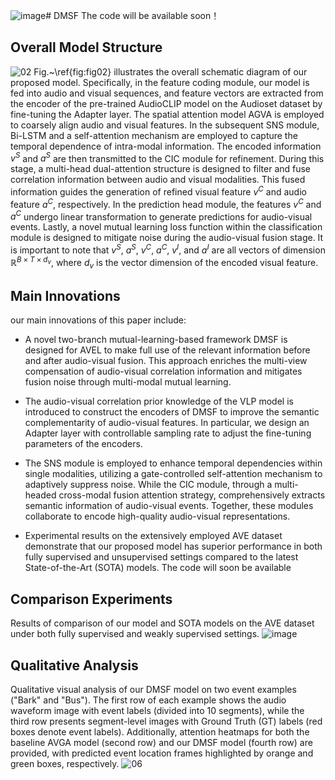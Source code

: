 ![image](https://github.com/user-attachments/assets/cc4ee81a-5f54-488e-ba01-8978ae414147)# DMSF
The code will be available soon！
## Overall Model Structure
![02](https://github.com/user-attachments/assets/212ff31b-2bc1-40da-9ab1-dea757c95fd0)
Fig.~\ref{fig:fig02} illustrates the overall schematic diagram of our proposed model. 
Specifically, in the feature coding module, our model is fed into audio and visual sequences, and feature vectors are extracted from the encoder of the pre-trained AudioCLIP model on the Audioset dataset by fine-tuning the Adapter layer. The spatial attention model AGVA is employed to coarsely align audio and visual features. In the subsequent SNS module, Bi-LSTM and a self-attention mechanism are employed to capture the temporal dependence of intra-modal information. The encoded information $v^S$ and $a^S$ are then transmitted to the CIC module for refinement. During this stage, a multi-head dual-attention structure is designed to filter and fuse correlation information between audio and visual modalities. This fused information guides the generation of refined visual feature $v^C$ and audio feature $a^C$, respectively. In the prediction head module, the features $v^C$ and $a^C$ undergo linear transformation to generate predictions for audio-visual events. Lastly, a novel mutual learning loss function within the classification module is designed to mitigate noise during the audio-visual fusion stage. It is important to note that $v^S$, $a^S$, $v^C$, $a^C$, $v^I$, and $a^I$ are all vectors of dimension $\mathbb{R}^{ B \times T \times d_v}$, where $d_v$ is the vector dimension of the encoded visual feature.
## Main Innovations
our main innovations of this paper include:

* A novel two-branch mutual-learning-based framework DMSF is designed for AVEL to make full use of the relevant information before and after audio-visual fusion. This approach enriches the multi-view compensation of audio-visual correlation information and mitigates fusion noise through multi-modal mutual learning.

* The audio-visual correlation prior knowledge of the VLP model is introduced to construct the encoders of DMSF to improve the semantic complementarity of audio-visual features. In particular, we design an Adapter layer with controllable sampling rate to adjust the fine-tuning parameters of the encoders.

* The SNS module is employed to enhance temporal dependencies within single modalities, utilizing a gate-controlled self-attention mechanism to adaptively suppress noise. While the CIC module, through a multi-headed cross-modal fusion attention strategy, comprehensively extracts semantic information of audio-visual events. Together, these modules collaborate to encode high-quality audio-visual representations.

* Experimental results on the extensively employed AVE dataset demonstrate that our proposed model has superior performance in both fully supervised and unsupervised settings compared to the latest State-of-the-Art (SOTA) models.
The code will soon be available

## Comparison Experiments
Results of comparison of our model and SOTA models on the AVE dataset under both fully supervised and weakly supervised settings.
![image](https://github.com/user-attachments/assets/2aaed997-fb5f-4ac5-b3ed-92da90214854)

## Qualitative Analysis
Qualitative visual analysis of our DMSF model on two event examples ("Bark" and "Bus"). The first row of each example shows the audio waveform image with event labels (divided into 10 segments), while the third row presents segment-level images with Ground Truth (GT) labels (red boxes denote event labels). Additionally, attention heatmaps for both the baseline AVGA model (second row) and our DMSF model (fourth row) are provided, with predicted event location frames highlighted by orange and green boxes, respectively.
![06](https://github.com/user-attachments/assets/6acb1dc2-6dc2-4d1c-bf87-e7e54db91b67)


